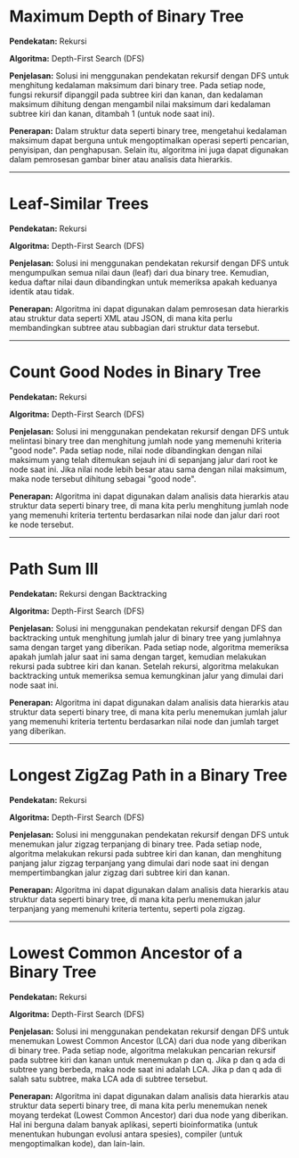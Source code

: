 # Maximum Depth of Binary Tree

**Pendekatan:** Rekursi

**Algoritma:** Depth-First Search (DFS)

**Penjelasan:** Solusi ini menggunakan pendekatan rekursif dengan DFS untuk menghitung kedalaman maksimum dari binary tree. Pada setiap node, fungsi rekursif dipanggil pada subtree kiri dan kanan, dan kedalaman maksimum dihitung dengan mengambil nilai maksimum dari kedalaman subtree kiri dan kanan, ditambah 1 (untuk node saat ini).

**Penerapan:** Dalam struktur data seperti binary tree, mengetahui kedalaman maksimum dapat berguna untuk mengoptimalkan operasi seperti pencarian, penyisipan, dan penghapusan. Selain itu, algoritma ini juga dapat digunakan dalam pemrosesan gambar biner atau analisis data hierarkis.

---

# Leaf-Similar Trees

**Pendekatan:** Rekursi

**Algoritma:** Depth-First Search (DFS)

**Penjelasan:** Solusi ini menggunakan pendekatan rekursif dengan DFS untuk mengumpulkan semua nilai daun (leaf) dari dua binary tree. Kemudian, kedua daftar nilai daun dibandingkan untuk memeriksa apakah keduanya identik atau tidak.

**Penerapan:** Algoritma ini dapat digunakan dalam pemrosesan data hierarkis atau struktur data seperti XML atau JSON, di mana kita perlu membandingkan subtree atau subbagian dari struktur data tersebut.

---

# Count Good Nodes in Binary Tree

**Pendekatan:** Rekursi

**Algoritma:** Depth-First Search (DFS)

**Penjelasan:** Solusi ini menggunakan pendekatan rekursif dengan DFS untuk melintasi binary tree dan menghitung jumlah node yang memenuhi kriteria "good node". Pada setiap node, nilai node dibandingkan dengan nilai maksimum yang telah ditemukan sejauh ini di sepanjang jalur dari root ke node saat ini. Jika nilai node lebih besar atau sama dengan nilai maksimum, maka node tersebut dihitung sebagai "good node".

**Penerapan:** Algoritma ini dapat digunakan dalam analisis data hierarkis atau struktur data seperti binary tree, di mana kita perlu menghitung jumlah node yang memenuhi kriteria tertentu berdasarkan nilai node dan jalur dari root ke node tersebut.

---

# Path Sum III

**Pendekatan:** Rekursi dengan Backtracking

**Algoritma:** Depth-First Search (DFS)

**Penjelasan:** Solusi ini menggunakan pendekatan rekursif dengan DFS dan backtracking untuk menghitung jumlah jalur di binary tree yang jumlahnya sama dengan target yang diberikan. Pada setiap node, algoritma memeriksa apakah jumlah jalur saat ini sama dengan target, kemudian melakukan rekursi pada subtree kiri dan kanan. Setelah rekursi, algoritma melakukan backtracking untuk memeriksa semua kemungkinan jalur yang dimulai dari node saat ini.

**Penerapan:** Algoritma ini dapat digunakan dalam analisis data hierarkis atau struktur data seperti binary tree, di mana kita perlu menemukan jumlah jalur yang memenuhi kriteria tertentu berdasarkan nilai node dan jumlah target yang diberikan.

---

# Longest ZigZag Path in a Binary Tree

**Pendekatan:** Rekursi

**Algoritma:** Depth-First Search (DFS)

**Penjelasan:** Solusi ini menggunakan pendekatan rekursif dengan DFS untuk menemukan jalur zigzag terpanjang di binary tree. Pada setiap node, algoritma melakukan rekursi pada subtree kiri dan kanan, dan menghitung panjang jalur zigzag terpanjang yang dimulai dari node saat ini dengan mempertimbangkan jalur zigzag dari subtree kiri dan kanan.

**Penerapan:** Algoritma ini dapat digunakan dalam analisis data hierarkis atau struktur data seperti binary tree, di mana kita perlu menemukan jalur terpanjang yang memenuhi kriteria tertentu, seperti pola zigzag.

---

# Lowest Common Ancestor of a Binary Tree

**Pendekatan:** Rekursi

**Algoritma:** Depth-First Search (DFS)

**Penjelasan:** Solusi ini menggunakan pendekatan rekursif dengan DFS untuk menemukan Lowest Common Ancestor (LCA) dari dua node yang diberikan di binary tree. Pada setiap node, algoritma melakukan pencarian rekursif pada subtree kiri dan kanan untuk menemukan p dan q. Jika p dan q ada di subtree yang berbeda, maka node saat ini adalah LCA. Jika p dan q ada di salah satu subtree, maka LCA ada di subtree tersebut.

**Penerapan:** Algoritma ini dapat digunakan dalam analisis data hierarkis atau struktur data seperti binary tree, di mana kita perlu menemukan nenek moyang terdekat (Lowest Common Ancestor) dari dua node yang diberikan. Hal ini berguna dalam banyak aplikasi, seperti bioinformatika (untuk menentukan hubungan evolusi antara spesies), compiler (untuk mengoptimalkan kode), dan lain-lain.
